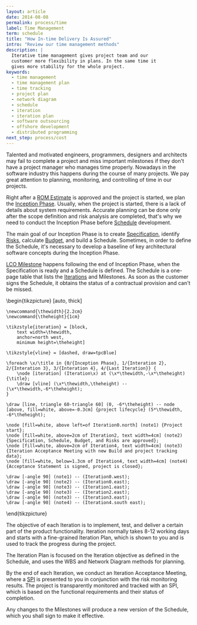 ```yaml
---
layout: article
date: 2014-08-08
permalink: process/time
label: Time Management
term: schedule
title: "How In-time Delivery Is Assured"
intro: "Review our time management methods"
description: |
  Iterative time management gives project team and our
  customer more flexibility in plans. In the same time it
  gives more stability for the whole project.
keywords:
  - time management
  - time management plan
  - time tracking
  - project plan
  - network diagram
  - schedule
  - iteration
  - iteration plan
  - software outsourcing
  - offshore development
  - distributed programming
next_step: process/cost
---
```


Talented and motivated engineers, programmers, designers and architects may fail to complete a
project and miss important milestones if they don't have a project manager who manages time
properly. Nowadays in the software industry this happens during the course of many projects. We pay
great attention to planning, monitoring, and controlling of time in our projects.

Right after a [ROM Estimate](/process/cost/rom) is approved and the project is started, we plan the
[Inception Phase](/process/time/inception). Usually, when the project is started, there is a lack of
details about system requirements. Accurate planning can be done only after the scope definition and
risk analysis are completed, that's why we need to conduct the Inception Phase before
[Schedule](/process/time/schedule) development.

The main goal of our Inception Phase is to create [Specification](/process/scope/specification),
identify [Risks](/process/risks), calculate [Budget](/process/cost/budget), and build a Schedule.
Sometimes, in order to define the Schedule, it's necessary to develop a baseline of key
architectural software concepts during the Inception Phase.

[LCO Milestone](/process/time/lco) happens following the end of Inception Phase, when the
Specification is ready and a Schedule is defined. The Schedule is a one-page table that lists the
[Iterations](/process/time/iteration) and Milestones. As soon as the customer signs the Schedule, it
obtains the status of a contractual provision and can't be missed.

<tikz>
\begin{tikzpicture}
    [auto, thick]

    \newcommand{\thewidth}{2.2cm}
    \newcommand{\theheight}{1cm}

    \tikzstyle{iteration} = [block,
        text width=\thewidth,
        anchor=north west,
        minimum height=\theheight]

    \tikzstyle{vline} = [dashed, draw=tpcBlue]

    \foreach \x/\title in {0/{Inception Phase}, 1/{Interation 2}, 2/{Interation 3}, 3/{Interation 4}, 4/{Last Iteration}} {
        \node [iteration] (Iteration\x) at (\x*\thewidth,-\x*\theheight) {\title};
        \draw [vline] (\x*\thewidth,\theheight) -- (\x*\thewidth,-6*\theheight);
    }

    \draw [line, triangle 60-triangle 60] (0, -6*\theheight) -- node [above, fill=white, above=-0.3cm] {project lifecycle} (5*\thewidth, -6*\theheight);

    \node [fill=white, above left=of Iteration0.north] (note1) {Project start};
    \node [fill=white, above=2cm of Iteration2, text width=4cm] (note2) {Specification, Schedule, Budget, and Risks are approved};
    \node [fill=white, above=2cm of Iteration4, text width=4cm] (note3) {Iteration Acceptance Meeting with new Build and project tracking data};
    \node [fill=white, below=1.3cm of Iteration4, text width=4cm] (note4) {Acceptance Statement is signed, project is closed};

    \draw [-angle 90] (note1) -- (Iteration0.west);
    \draw [-angle 90] (note2) -- (Iteration0.east);
    \draw [-angle 90] (note3) -- (Iteration1.east);
    \draw [-angle 90] (note3) -- (Iteration2.east);
    \draw [-angle 90] (note3) -- (Iteration3.east);
    \draw [-angle 90] (note4) -- (Iteration4.south east);

\end{tikzpicture}
    </tikz>

The objective of each Iteration is to implement, test, and deliver a certain part of the product
functionality. Iteration normally takes 8-12 working days and starts with a fine-grained Iteration
Plan, which is shown to you and is used to track the progress during the project.

The Iteration Plan is focused on the Iteration objective as defined in the Schedule, and uses the
WBS and Network Diagram methods for planning.

By the end of each Iteration, we conduct an Iteration Acceptance Meeting, where a
[SPI](/process/time/spi) is presented to you in conjunction with the risk monitoring results. The
project is transparently monitored and tracked with an SPI, which is based on the functional
requirements and their status of completion.

Any changes to the Milestones will produce a new version of the Schedule, which you shall sign to
make it effective.
